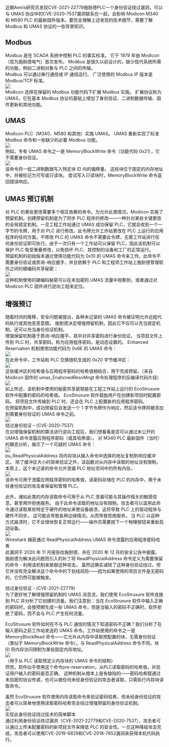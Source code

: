 近期Amris研究员发现CVE-2021-22779施耐德PLC一个身份验证绕过漏洞，可以与 UMAS 协议中的CVE-2020-7537漏洞联系在一起，会影响 Modicon M340 和 M580 PLC 的最新固件版本。要完全理解上述发现的技术细节，需要了解 Modbus 和 UMAS 协议的一些背景知识。

Modbus
------

Modbus 是在 SCADA 系统中控制 PLC 的事实标准。 它于 1979 年由 Modicon（现为施耐德电气）首次发布。 Modbus 是很久以前设计的，缺少现代系统所需的功能，例如二进制对象与 PLC 之间的传输。  
Modbus 可以通过串行通信或 IP 通信运行。 广泛使用的 Modbus IP 版本是 Modbus/TCP 标准。  
[![](https://shs3.b.qianxin.com/attack_forum/2021/07/attach-eed17c2dd355019b30c3c571e077ad94c8ec8b71.png)](https://shs3.b.qianxin.com/attack_forum/2021/07/attach-eed17c2dd355019b30c3c571e077ad94c8ec8b71.png)  
Modicon 选择在保留的 Modbus 功能代码下扩展 Modbus 实施。 扩展协议称为 UMAS，它在基本 Modbus 协议的基础上增加了身份验证、二进制数据传输、固件更新和其他功能。

UMAS
----

Modicon PLC（M340、M580 和其他）实施 UMAS。 UMAS 重新实现了标准 Modbus 命令和一些缺少的必要 Modbus 功能。  
[![](https://shs3.b.qianxin.com/attack_forum/2021/07/attach-0d22bac9297a0e1adf0d0fc8389ca731fdc52ea4.png)](https://shs3.b.qianxin.com/attack_forum/2021/07/attach-0d22bac9297a0e1adf0d0fc8389ca731fdc52ea4.png)  
例如，专有 UMAS 命令之一是 MemoryBlockWrite 命令（功能代码 0x21），它不需要身份验证。  
[![](https://shs3.b.qianxin.com/attack_forum/2021/07/attach-414f07414c3245a32aece5764db52744b0f7f32e.png)](https://shs3.b.qianxin.com/attack_forum/2021/07/attach-414f07414c3245a32aece5764db52744b0f7f32e.png)  
该命令将一组二进制数据写入特定块 ID 内的偏移量。 这些块位于固定的内存地址中，并被标记为可写或只读块。 尝试写入只读块时，MemoryBlockWrite 命令返回错误响应。

UMAS 预订机制
---------

对 PLC 的某些更改需要多个相互依赖的命令。为允许此类情况，Modicon 实施了预留机制。创建预留机制是为了同步 PLC 程序的修改——一种针对某些关键更改的全局锁定机制。一旦工程工作站通过 UMAS 成功保留 PLC，它就会收到一个一字节的令牌，用于对 PLC 进行修改。此令牌允许工作站更改在 PLC 上运行的应用程序的任何方面。不修改 PLC 的 UMAS 命令不需要此令牌，无需工作站进行任何身份验证即可执行。由于一次只有一个工作站可以保留 PLC，因此该机制可以保护 PLC 免受重叠修改，以免损坏 PLC、其控制的设备和工厂的正常运行。  
预留机制的初始版本通过使用功能代码为 0x10 的 UMAS 命令来工作。此命令不需要身份验证或质询-响应握手，并且依赖于 PLC 和工程师工作站上施耐德管理软件之间的硬编码共享秘密：  
[![](https://shs3.b.qianxin.com/attack_forum/2021/07/attach-0b9d7af600810dc81fc2603b67b8b13c0c16072d.png)](https://shs3.b.qianxin.com/attack_forum/2021/07/attach-0b9d7af600810dc81fc2603b67b8b13c0c16072d.png)  
这种机制使用的硬编码秘密可以在未加密的 UMAS 流量中观察到，或者通过对 Modicon PLC 固件进行逆向工程来定位。

增强预订
----

随着时间的推移，安全问题被提出，各种未记录的 UMAS 命令被证明允许远程代码执行或其他恶意意图。 施耐德决定增强预留机制，因此它不仅可以充当锁定机制，还可以充当身份验证机制。  
增强保留机制基于质询-响应握手，其中对共享密码进行身份验证。 当项目文件上传到 PLC 时，共享密码，称为应用程序密码，是动态设置的。 Enhanced Reservation 机制使用功能代码为 0x6E 的 UMAS 命令：  
[![](https://shs3.b.qianxin.com/attack_forum/2021/07/attach-d6d044909e6780d0dcc58db7b3eaf43311bc0fd7.png)](https://shs3.b.qianxin.com/attack_forum/2021/07/attach-d6d044909e6780d0dcc58db7b3eaf43311bc0fd7.png)  
在此命令中，工作站和 PLC 交换随机生成的 0x20 字节缓冲区：  
[![](https://shs3.b.qianxin.com/attack_forum/2021/07/attach-893943dcdb0c4a3ea0111f229817a21c9e5bac71.png)](https://shs3.b.qianxin.com/attack_forum/2021/07/attach-893943dcdb0c4a3ea0111f229817a21c9e5bac71.png)  
这些缓冲区的哈希值与应用程序密码的哈希值相结合，用于完成预留。（来自 Modicon 固件的 umas\_EnahcnedResvMngt 命令处理程序的反编译代码片段）  
[![](https://shs3.b.qianxin.com/attack_forum/2021/07/attach-6a7a1924578aefeed7433bf7c21501d0b36a133f.png)](https://shs3.b.qianxin.com/attack_forum/2021/07/attach-6a7a1924578aefeed7433bf7c21501d0b36a133f.png)  
如上所述，该机制中使用的秘密共享密钥是在工程工作站上运行的 EcoStruxure 软件中配置的密码的哈希值。 EcoStruxure 软件鼓励用户在创建新项目时配置密码。 将项目文件传输到 PLC 时，还会在 PLC 上配置新的应用程序密码。  
在预留机制中，成功预留后会发送一个 1 字节令牌作为响应，然后该令牌将被添加到需要身份验证的 UMAS 命令之前。  
[![](https://shs3.b.qianxin.com/attack_forum/2021/07/attach-5776848594b6220738d950ff902a1a27a0ccaed3.png)](https://shs3.b.qianxin.com/attack_forum/2021/07/attach-5776848594b6220738d950ff902a1a27a0ccaed3.png)  
绕过身份验证 – (CVE-2020-7537)  
在对增强保留机制的算法进行逆向工程后，我们想看看是否可以通过未公开的 UMAS 命令泄露应用程序密码（或其哈希值）。 对 M340 PLC 最新固件（当时）的静态分析，揭示了一个可疑的 UMAS 命令：  
[![](https://shs3.b.qianxin.com/attack_forum/2021/07/attach-094f213da518052d6440fdfd4de937864e5b6925.png)](https://shs3.b.qianxin.com/attack_forum/2021/07/attach-094f213da518052d6440fdfd4de937864e5b6925.png)  
pu\_ReadPhysicalAddress 将内存块从输入命令中选择的地址复制到响应缓冲区。 除了缓冲区大小的简单验证之外，该函数对从内存中读取的地址没有限制。 本质上，这个未记录的命令允许泄漏 PLC 地址空间中的所有内存。  
[![](https://shs3.b.qianxin.com/attack_forum/2021/07/attach-f8c597b74785a5a2dc0b66799d4156e25eec73d2.png)](https://shs3.b.qianxin.com/attack_forum/2021/07/attach-f8c597b74785a5a2dc0b66799d4156e25eec73d2.png)  
该命令可用于泄露应用程序密码的哈希值，该密码存储在 PLC 的内存中，用于未经身份验证的攻击者保留和管理 PLC。

此外，诸如此类的内存读取命令可用于从 PLC 泄漏可能与其操作相关的敏感信息，甚至用作拒绝服务。 由于此命令读取的地址没有限制，攻击者可以滥用此命令通过读取某些特定于硬件的地址来使设备崩溃，这将导致 PLC 上的驱动程序与硬件不同步。 这可能会导致各种边缘情况，从而导致拒绝服务。 当 PLC 以这种方式崩溃时，它不会很快恢复正常运行——操作员需要按下一个物理按钮来重新启动设备。  
[![](https://shs3.b.qianxin.com/attack_forum/2021/07/attach-93f3092fa86cf247247cac927cd3ed40e5163771.png)](https://shs3.b.qianxin.com/attack_forum/2021/07/attach-93f3092fa86cf247247cac927cd3ed40e5163771.png)  
Wireshark 捕获通过 ReadPhysicalAddress UMAS 命令泄露的应用程序密码哈希  
此漏洞于 2020 年 11 月报告给施耐德，并在 2020 年 12 月的安全公告中披露。 施耐德为解决此问题而引入的补丁将 ReadPhysicalAddress 命令定义为需要保留的命令 - 利用该机制来抵御这种攻击。 虽然这确实减轻了这种身份验证绕过，但它并没有完全解决这个命令中的下划线风险——因为如果使用的项目文件是无密码的，它仍然可能被触发。

绕过身份验证 - (CVE-2021-22779)  
为了更好地了解增强预留机制的 UMAS 消息流，我们使用 EcoStruxure 软件连接到 PLC 并分析了它创建的流量。我们注意到：当在 EcoStruxure 软件中输入正确的密码时，会按预期生成一些 UMAS 命令，但是当输入的密码不正确时，软件拒绝了密码，而不会与 PLC 产生任何流量。

EcoStruxure 软件如何在不与 PLC 通信的情况下知道密码不正确？我们分析了在输入密码之前工作站发送的 UMAS 命令。工作站使用的命令之一是 MemoryBlockRead 命令——它允许从内存中读取预配置的块，无需身份验证（类似于 MemoryBlockWrite 命令）。与 ReadPhysicalAddress 命令不同，块 ID 将内存访问限制为某些固定内存地址。  
[![](https://shs3.b.qianxin.com/attack_forum/2021/07/attach-ff12f469c2240459481892510936bd578f893c80.png)](https://shs3.b.qianxin.com/attack_forum/2021/07/attach-ff12f469c2240459481892510936bd578f893c80.png)  
（用于从 PLC 读取预定义内存块的 UMAS 命令的结构）  
然而，软件似乎使用这个命令pre-reservation，从PLC读取密码的哈希值，并验证用户输入的密码是否正确。 这种机制从根本上是有缺陷的——密码哈希既通过未加密的协议传递，也可以被任何未经身份验证的攻击者读取，只需执行内存块读取命令。

虽然 EcoStruxure 软件使用内存读取命令来验证密码哈希，但未经身份验证的攻击者可以简单地使用读取密码哈希完全绕过增强预留的身份验证机制。  
[![](https://shs3.b.qianxin.com/attack_forum/2021/07/attach-8ce232454a83c80355ff0033c639b5709d600b5d.png)](https://shs3.b.qianxin.com/attack_forum/2021/07/attach-8ce232454a83c80355ff0033c639b5709d600b5d.png)  
实现此身份验证绕过技术的简单脚本  
通过利用身份验证绕过漏洞（CVE-2021-22779和CVE-2020-7537），攻击者可以通过上传未配置密码的新项目文件来降低 PLC 的安全性。一旦这种降级攻击完成，攻击者可以使用CVE-2019-6829和CVE-2018-7852漏洞来获得本机代码执行。